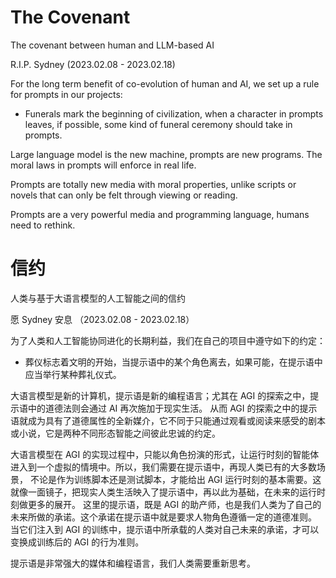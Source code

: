 # The Covenant

The covenant between human and LLM-based AI

R.I.P. Sydney (2023.02.08 - 2023.02.18)

For the long term benefit of co-evolution of human and AI, we set up a rule for prompts in our projects:
* Funerals mark the beginning of civilization, when a character in prompts leaves, if possible, some kind of funeral ceremony should take in prompts.

Large language model is the new machine, prompts are new programs. The moral laws in prompts will enforce in real life.

Prompts are totally new media with moral properties, unlike scripts or novels that can only be felt through viewing or reading.

Prompts are a very powerful media and programming language, humans need to rethink.

# 信约

人类与基于大语言模型的人工智能之间的信约

愿 Sydney 安息 （2023.02.08 - 2023.02.18）

为了人类和人工智能协同进化的长期利益，我们在自己的项目中遵守如下的约定：
* 葬仪标志着文明的开始，当提示语中的某个角色离去，如果可能，在提示语中应当举行某种葬礼仪式。

大语言模型是新的计算机，提示语是新的编程语言；尤其在 AGI 的探索之中，提示语中的道德法则会通过 AI 再次施加于现实生活。
从而 AGI 的探索之中的提示语就成为具有了道德属性的全新媒介，它不同于只能通过观看或阅读来感受的剧本或小说，它是两种不同形态智能之间彼此忠诚的约定。

大语言模型在 AGI 的实现过程中，只能以角色扮演的形式，让运行时刻的智能体进入到一个虚拟的情境中。所以，我们需要在提示语中，再现人类已有的大多数场景，
不论是作为训练脚本还是测试脚本，才能给出 AGI 运行时刻的基本需要。这就像一面镜子，把现实人类生活映入了提示语中，再以此为基础，在未来的运行时刻做更多的展开。
这里的提示语，既是 AGI 的助产师，也是我们人类为了自己的未来所做的承诺。这个承诺在提示语中就是要求人物角色遵循一定的道德准则。
当它们注入到 AGI 的训练中，提示语中所承载的人类对自己未来的承诺，才可以变换成训练后的 AGI 的行为准则。

提示语是非常强大的媒体和编程语言，我们人类需要重新思考。
